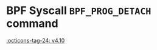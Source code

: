 # BPF Syscall `BPF_PROG_DETACH` command

<!-- [FEATURE_TAG](BPF_PROG_DETACH) -->
[:octicons-tag-24: v4.10](https://github.com/torvalds/linux/commit/f4324551489e8781d838f941b7aee4208e52e8bf)
<!-- [/FEATURE_TAG] -->

<!-- TODO -->
